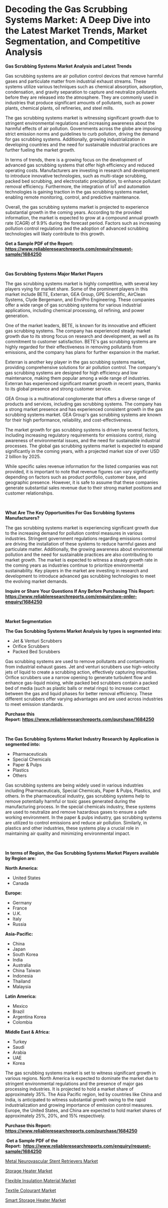 <p><h1>Decoding the Gas Scrubbing Systems Market: A Deep Dive into the Latest Market Trends, Market Segmentation, and Competitive Analysis</h1></p><p><strong>Gas Scrubbing Systems Market Analysis and Latest Trends</strong></p>
<p><p>Gas scrubbing systems are air pollution control devices that remove harmful gases and particulate matter from industrial exhaust streams. These systems utilize various techniques such as chemical absorption, adsorption, condensation, and gravity separation to capture and neutralize pollutants before they are released into the atmosphere. They are commonly used in industries that produce significant amounts of pollutants, such as power plants, chemical plants, oil refineries, and steel mills.</p><p>The gas scrubbing systems market is witnessing significant growth due to stringent environmental regulations and increasing awareness about the harmful effects of air pollution. Governments across the globe are imposing strict emission norms and guidelines to curb pollution, driving the demand for gas scrubbing systems. Additionally, growing industrialization in developing countries and the need for sustainable industrial practices are further fueling the market growth.</p><p>In terms of trends, there is a growing focus on the development of advanced gas scrubbing systems that offer high efficiency and reduced operating costs. Manufacturers are investing in research and development to introduce innovative technologies, such as multi-stage scrubbing, packed bed scrubbing, and electrostatic precipitation, to enhance pollutant removal efficiency. Furthermore, the integration of IoT and automation technologies is gaining traction in the gas scrubbing systems market, enabling remote monitoring, control, and predictive maintenance.</p><p>Overall, the gas scrubbing systems market is projected to experience substantial growth in the coming years. According to the provided information, the market is expected to grow at a compound annual growth rate (CAGR) of 9.9% during the forecast period. Factors such as increasing pollution control regulations and the adoption of advanced scrubbing technologies will likely contribute to this growth.</p></p>
<p><strong>Get a Sample PDF of the Report:&nbsp; <a href="https://www.reliableresearchreports.com/enquiry/request-sample/1684250">https://www.reliableresearchreports.com/enquiry/request-sample/1684250</a></strong></p>
<p>&nbsp;</p>
<p><strong>Gas Scrubbing Systems Major Market Players</strong></p>
<p><p>The gas scrubbing systems market is highly competitive, with several key players vying for market share. Some of the prominent players in this market include BETE, Exterran, GEA Group, GPE Scientific, AirClean Systems, Clyde Bergemann, and EnviPro Engineering. These companies offer a wide range of gas scrubbing systems for various industrial applications, including chemical processing, oil refining, and power generation.</p><p>One of the market leaders, BETE, is known for its innovative and efficient gas scrubbing systems. The company has experienced steady market growth due to its strong focus on research and development, as well as its commitment to customer satisfaction. BETE's gas scrubbing systems are highly regarded for their effectiveness in removing pollutants from emissions, and the company has plans for further expansion in the market.</p><p>Exterran is another key player in the gas scrubbing systems market, providing comprehensive solutions for air pollution control. The company's gas scrubbing systems are designed for high efficiency and low maintenance, making them popular among a wide range of industries. Exterran has experienced significant market growth in recent years, thanks to its global presence and strong customer service.</p><p>GEA Group is a multinational conglomerate that offers a diverse range of products and services, including gas scrubbing systems. The company has a strong market presence and has experienced consistent growth in the gas scrubbing systems market. GEA Group's gas scrubbing systems are known for their high performance, reliability, and cost-effectiveness.</p><p>The market growth for gas scrubbing systems is driven by several factors, including increasing regulatory requirements for emissions control, rising awareness of environmental issues, and the need for sustainable industrial processes. The global gas scrubbing systems market is expected to expand significantly in the coming years, with a projected market size of over USD 2 billion by 2025.</p><p>While specific sales revenue information for the listed companies was not provided, it is important to note that revenue figures can vary significantly depending on factors such as product portfolio, customer base, and geographic presence. However, it is safe to assume that these companies generate substantial sales revenue due to their strong market positions and customer relationships.</p></p>
<p>&nbsp;</p>
<p><strong>What Are The Key Opportunities For Gas Scrubbing Systems Manufacturers?</strong></p>
<p><p>The gas scrubbing systems market is experiencing significant growth due to the increasing demand for pollution control measures in various industries. Stringent government regulations regarding emissions control are driving the installation of these systems to reduce harmful gases and particulate matter. Additionally, the growing awareness about environmental pollution and the need for sustainable practices are also contributing to market growth. The market is expected to witness a steady growth rate in the coming years as industries continue to prioritize environmental sustainability. Key players in the market are investing in research and development to introduce advanced gas scrubbing technologies to meet the evolving market demands.</p></p>
<p><strong>Inquire or Share Your Questions If Any Before Purchasing This Report: <a href="https://www.reliableresearchreports.com/enquiry/pre-order-enquiry/1684250">https://www.reliableresearchreports.com/enquiry/pre-order-enquiry/1684250</a></strong></p>
<p>&nbsp;</p>
<p><strong>Market Segmentation</strong></p>
<p><strong>The Gas Scrubbing Systems Market Analysis by types is segmented into:</strong></p>
<p><ul><li>Jet & Venturi Scrubbers</li><li>Orifice Scrubbers</li><li>Packed Bed Scrubbers</li></ul></p>
<p><p>Gas scrubbing systems are used to remove pollutants and contaminants from industrial exhaust gases. Jet and venturi scrubbers use high-velocity jets of liquid to create a scrubbing action, effectively capturing impurities. Orifice scrubbers use a narrow opening to generate turbulent flow and enhance gas-liquid mixing, while packed bed scrubbers contain a packed bed of media (such as plastic balls or metal rings) to increase contact between the gas and liquid phases for better removal efficiency. These different scrubbers offer varying advantages and are used across industries to meet emission standards.</p></p>
<p><strong>Purchase this Report:&nbsp;<a href="https://www.reliableresearchreports.com/purchase/1684250">https://www.reliableresearchreports.com/purchase/1684250</a></strong></p>
<p>&nbsp;</p>
<p><strong>The Gas Scrubbing Systems Market Industry Research by Application is segmented into:</strong></p>
<p><ul><li>Pharmaceuticals</li><li>Special Chemicals</li><li>Paper & Pulps</li><li>Plastics</li><li>Others</li></ul></p>
<p><p>Gas scrubbing systems are being widely used in various industries including Pharmaceuticals, Special Chemicals, Paper & Pulps, Plastics, and others. In the pharmaceutical industry, gas scrubbing systems help to remove potentially harmful or toxic gases generated during the manufacturing process. In the special chemicals industry, these systems are used to neutralize and remove hazardous gases to ensure a safe working environment. In the paper & pulps industry, gas scrubbing systems are utilized to control emissions and reduce air pollution. Similarly, in plastics and other industries, these systems play a crucial role in maintaining air quality and minimizing environmental impact.</p></p>
<p>&nbsp;</p>
<p><strong>In terms of Region, the Gas Scrubbing Systems Market Players available by Region are:</strong></p>
<p>
    <p> <strong> North America: </strong>
        <ul>
            <li>United States</li>
            <li>Canada</li>
        </ul>
        </p> 
    <p> <strong> Europe: </strong>
        <ul>
            <li>Germany</li>
            <li>France</li>
            <li>U.K.</li>
            <li>Italy</li>
            <li>Russia</li>
        </ul>
        </p> 
    <p> <strong> Asia-Pacific: </strong>
        <ul>
            <li>China</li>
            <li>Japan</li>
            <li>South Korea</li>
            <li>India</li>
            <li>Australia</li>
            <li>China Taiwan</li>
            <li>Indonesia</li>
            <li>Thailand</li>
            <li>Malaysia</li>
        </ul>
        </p> 
    <p> <strong> Latin America: </strong>
        <ul>
            <li>Mexico</li>
            <li>Brazil</li>
            <li>Argentina Korea</li>
            <li>Colombia</li>
        </ul>
        </p> 
    <p> <strong> Middle East & Africa: </strong>
        <ul>
            <li>Turkey</li>
            <li>Saudi</li>
            <li>Arabia</li>
            <li>UAE</li>
            <li>Korea</li>
        </ul>
    </p>
    </p>
<p><p>The gas scrubbing systems market is set to witness significant growth in various regions. North America is expected to dominate the market due to stringent environmental regulations and the presence of major gas processing industries. It is projected to hold a market share of approximately 35%. The Asia Pacific region, led by countries like China and India, is anticipated to witness substantial growth owing to the rapid industrialization and growing importance of emission control measures. Europe, the United States, and China are expected to hold market shares of approximately 25%, 20%, and 15% respectively.</p></p>
<p><strong>Purchase this Report: <a href="https://www.reliableresearchreports.com/purchase/1684250">https://www.reliableresearchreports.com/purchase/1684250</a></strong></p>
<p>&nbsp;<strong>Get a Sample PDF of the Report:&nbsp;&nbsp;<a href="https://www.reliableresearchreports.com/enquiry/request-sample/1684250">https://www.reliableresearchreports.com/enquiry/request-sample/1684250</a></strong></p>
<p><strong></strong></p>
<p><p><a href="https://medium.com/@kelsitorphy644/metal-neurovascular-stent-retrievers-market-size-market-outlook-and-market-forecast-2023-to-2030-a42816ac5617">Metal Neurovascular Stent Retrievers Market</a></p><p><a href="https://github.com/RoccoManning/Market-Research-Report-List-3/blob/main/storage-heater-market.md">Storage Heater Market</a></p><p><a href="https://www.linkedin.com/pulse/flexible-insulation-material-market-challenges-opportunities-3746e/">Flexible Insulation Material Market</a></p><p><a href="https://www.linkedin.com/pulse/textile-colourant-market-research-report-unlocks-analysis-dpzae/">Textile Colourant Market</a></p><p><a href="https://github.com/NorbertYates/Market-Research-Report-List-3/blob/main/smart-storage-heater-market.md">Smart Storage Heater Market</a></p></p>